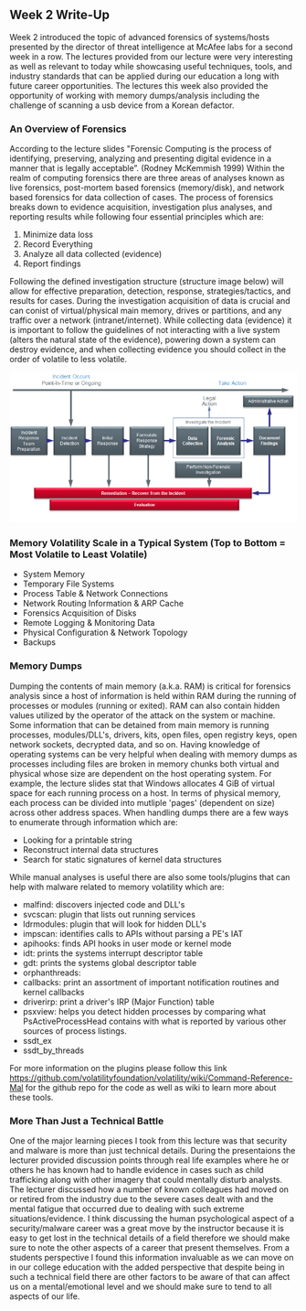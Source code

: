 ## Week 2 Write-Up
Week 2 introduced the topic of advanced forensics of systems/hosts presented by the director of threat intelligence at McAfee labs for a second week in a row. The lectures provided from our lecture were very interesting as well as relevant to today while showcasing useful techniques, tools, and industry standards that can be applied during our education a long with future career opportunities. The lectures this week also provided the opportunity of working with memory dumps/analysis including the challenge of scanning a usb device from a Korean defactor. 

### An Overview of Forensics
According to the lecture slides "Forensic Computing is the process of identifying, preserving, analyzing and presenting digital evidence in a manner that is legally acceptable”. (Rodney McKemmish 1999) Within the realm of computing forensics there are three areas of analyses known as live forensics, post-mortem based forensics (memory/disk), and network based forensics for data collection of cases. The process of forensics breaks down to evidence acquisition, investigation plus analyses, and reporting results while following four essential principles which are:
1. Minimize data loss
2. Record Everything
3. Analyze all data collected (evidence)
4. Report findings

Following the defined investigation structure (structure image below) will allow for effective preparation, detection, response, strategies/tactics, and results for cases. During the investigation acquisition of data is crucial and can conist of virtual/physical main memory, drives or partitions, and any traffic over a network (intranet/internet). While collecting data (evidence) it is important to follow the guidelines of not interacting with a live system (alters the natural state of the evidence), powering down a system can destroy evidence, and when collecting evidence you should collect in the order of volatile to less volatile. 

<img src="ResponseStructure.png" alt="hi1" class="inline"/>

### Memory Volatility Scale in a Typical System (Top to Bottom = Most Volatile to Least Volatile)
- System Memory
- Temporary File Systems 
- Process Table & Network Connections
- Network Routing Information & ARP Cache
- Forensics Acquisition of Disks 
- Remote Logging & Monitoring Data
- Physical Configuration & Network Topology 
- Backups

### Memory Dumps
Dumping the contents of main memory (a.k.a. RAM) is critical for forensics analysis since a host of information is held within RAM during the running of processes or modules (running or exited). RAM can also contain hidden values utilized by the operator of the attack on the system or machine. Some information that can be detained from main memory is running processes, modules/DLL's, drivers, kits, open files, open registry keys, open network sockets, decrypted data, and so on. Having knowledge of operating systems can be very helpful when dealing with memory dumps as processes including files are broken in memory chunks both virtual and physical whose size are dependent on the host operating system. For example, the lecture slides stat that Windows allocates 4 GiB of virtual space for each running process on a host. In terms of physical memory, each process can be divided into mutliple 'pages' (dependent on size) across other address spaces. When handling dumps there are a few ways to enumerate through information which are:
- Looking for a printable string 
- Reconstruct internal data structures
- Search for static signatures of kernel data structures

While manual analyses is useful there are also some tools/plugins that can help with malware related to memory volatility which are:
- malfind: discovers injected code and DLL's
- svcscan: plugin that lists out running services
- ldrmodules: plugin that will look for hidden DLL's
- impscan: identifies calls to APIs without parsing a PE's IAT 
- apihooks: finds API hooks in user mode or kernel mode 
- idt: prints the systems interrupt descriptor table 
- gdt: prints the systems global descriptor table 
- orphanthreads:
- callbacks: print an assortment of important notification routines and kernel callbacks
- driverirp: print a driver's IRP (Major Function) table
- psxview: helps you detect hidden processes by comparing what PsActiveProcessHead contains with what is reported by various other sources of process listings.
- ssdt_ex
- ssdt_by_threads

 For more information on the plugins please follow this link https://github.com/volatilityfoundation/volatility/wiki/Command-Reference-Mal for the github repo for the code as well as wiki to learn more about these tools. 

### More Than Just a Technical Battle
One of the major learning pieces I took from this lecture was that security and malware is more than just technical details. During the presentaions the lecturer provided discussion points through real life examples where he or others he has known had to handle evidence in cases such as child trafficking along with other imagery that could mentally disturb analysts. The lecturer discussed how a number of known colleagues had moved on or retired from the industry due to the severe cases dealt with and the mental fatigue that occurred due to dealing with such extreme situations/evidence. I think discussing the human psychological aspect of a security/malware career was a great move by the instructor because it is easy to get lost in the technical details of a field therefore we should make sure to note the other aspects of a career that present themselves. From a students perspective I found this information invaluable as we can move on in our college education with the added perspective that despite being in such a technical field there are other factors to be aware of that can affect us on a mental/emotional level and we should make sure to tend to all aspects of our life. 



